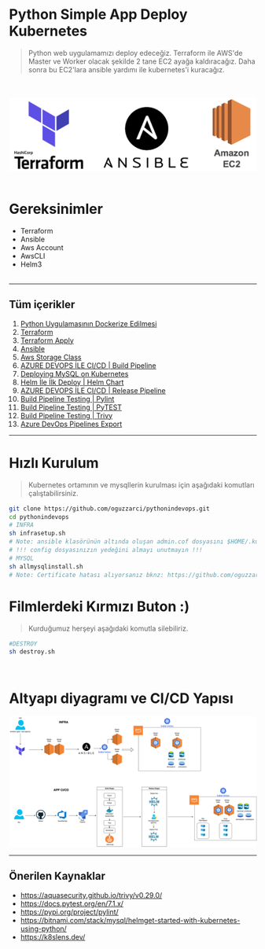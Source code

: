 # Python Simple App Deploy Kubernetes

> Python web uygulamamızı deploy edeceğiz. Terraform ile AWS'de Master ve Worker olacak şekilde 2 tane EC2 ayağa kaldıracağız. Daha sonra bu EC2'lara ansible yardımı ile kubernetes'i kuracağız.

<br /><br />
![N|Solid](./images/teranec2.png)
<br /><br />
# Gereksinimler
- Terraform
- Ansible
- Aws Account
- AwsCLI
- Helm3
<br /><br />


---
## Tüm içerikler

1. [Python Uygulamasının Dockerize Edilmesi](https://github.com/oguzzarci/pythonindevops/blob/master/1-DockerizeApp.md)
2. [Terraform](https://github.com/oguzzarci/pythonindevops/blob/master/2-Terraform.md)
3. [Terraform Apply](https://github.com/oguzzarci/pythonindevops/blob/master/3-TerraformApply.md)
4. [Ansible](https://github.com/oguzzarci/pythonindevops/blob/master/4-Ansible.md)
5. [Aws Storage Class](https://github.com/oguzzarci/pythonindevops/blob/master/5-AwsStorageClass.md)
6. [AZURE DEVOPS İLE CI/CD | Build Pipeline](https://github.com/oguzzarci/pythonindevops/blob/master/6-BuildPipeline.md)
7. [Deploying MySQL on Kubernetes](https://github.com/oguzzarci/pythonindevops/blob/master/7-DeployMysql.md)
8. [Helm İle İlk Deploy | Helm Chart](https://github.com/oguzzarci/pythonindevops/blob/master/7-DeployMysql.md)
9. [AZURE DEVOPS İLE CI/CD | Release Pipeline](https://github.com/oguzzarci/pythonindevops/blob/master/9-ReleasePipeline.md)
10. [Build Pipeline Testing | Pylint](https://github.com/oguzzarci/pythonindevops/blob/master/10-Pylint.md)
11. [Build Pipeline Testing | PyTEST](https://github.com/oguzzarci/pythonindevops/blob/master/11-Pytest.md)
12. [Build Pipeline Testing | Trivy](https://github.com/oguzzarci/pythonindevops/blob/master/12-Trivy.md)
13. [Azure DevOps Pipelines Export](https://github.com/oguzzarci/pythonindevops/tree/master/AzureDevOps)

---

# Hızlı Kurulum
>Kubernetes ortamının ve mysqllerin kurulması için aşağıdaki komutları çalıştabilirsiniz.
```sh
git clone https://github.com/oguzzarci/pythonindevops.git
cd pythonindevops
# INFRA
sh infrasetup.sh
# Note: ansible klasörünün altında oluşan admin.cof dosyasını $HOME/.kube/ altında config olarak atmalısınız.
# !!! config dosyasınızın yedeğini almayı unutmayın !!!
# MYSQL
sh allmysqlinstall.sh
# Note: Certificate hatası alıyorsanız bknz: https://github.com/oguzzarci/pythonindevops/blob/master/9-ReleasePipeline.md
```

# Filmlerdeki Kırmızı Buton :)
>Kurduğumuz herşeyi aşağıdaki komutla silebiliriz.
```sh
#DESTROY
sh destroy.sh
```
<br/>

# Altyapı diyagramı ve CI/CD Yapısı

![N|Solid](./images/pythonapp.drawio.png)

---

## Önerilen Kaynaklar

- <https://aquasecurity.github.io/trivy/v0.29.0/>
- <https://docs.pytest.org/en/7.1.x/>
- <https://pypi.org/project/pylint/>
- <https://bitnami.com/stack/mysql/helmget-started-with-kubernetes-using-python/>
- <https://k8slens.dev/>
